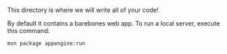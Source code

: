 This directory is where we will write all of your code!

By default it contains a barebones web app. To run a local server, execute this
command:

```bash
mvn package appengine:run
```